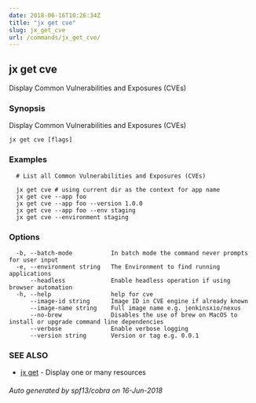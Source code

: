 ```yaml
---
date: 2018-06-16T10:26:34Z
title: "jx get cve"
slug: jx_get_cve
url: /commands/jx_get_cve/
---
```

## jx get cve

Display Common Vulnerabilities and Exposures (CVEs)

### Synopsis

Display Common Vulnerabilities and Exposures (CVEs)

```
jx get cve [flags]
```

### Examples

```
  # List all Common Vulnerabilities and Exposures (CVEs)
  
  jx get cve # using current dir as the context for app name
  jx get cve --app foo
  jx get cve --app foo --version 1.0.0
  jx get cve --app foo --env staging
  jx get cve --environment staging
```

### Options

```
  -b, --batch-mode           In batch mode the command never prompts for user input
  -e, --environment string   The Environment to find running applications
      --headless             Enable headless operation if using browser automation
  -h, --help                 help for cve
      --image-id string      Image ID in CVE engine if already known
      --image-name string    Full image name e.g. jenkinsxio/nexus 
      --no-brew              Disables the use of brew on MacOS to install or upgrade command line dependencies
      --verbose              Enable verbose logging
      --version string       Version or tag e.g. 0.0.1
```

### SEE ALSO

* [jx get](/commands/jx_get/)	 - Display one or many resources

###### Auto generated by spf13/cobra on 16-Jun-2018
